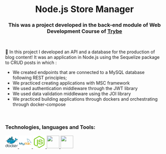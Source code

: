 <h1 align="center">Node.js Store Manager</h1>
<h3 align="center">This was a project developed in the back-end module of Web Development Course of <a href=https://www.betrybe.com>Trybe</a></h3>
<br>

🔭 In this project I developed an API and a database for the production of blog content! It was an application in Node.js using the Sequelize package to CRUD posts in which :

- We created endpoints that are connected to a MySQL database following REST principles;
- We practiced creating applications with MSC framework
- We used authentication middleware through the JWT library
- We used data validation middleware using the JOI library
- We practiced building applications through dockers and orchestrating through docker-compose


<br>

<h3 align="left">Technologies, languages and Tools:</h3>
<p align="left"> <a href="https://www.docker.com/" target="_blank" rel="noreferrer"> <img src="https://raw.githubusercontent.com/devicons/devicon/master/icons/docker/docker-original-wordmark.svg" alt="docker" width="40" height="40"/> </a> <a href="https://www.mysql.com/" target="_blank" rel="noreferrer"> <img src="https://raw.githubusercontent.com/devicons/devicon/master/icons/mysql/mysql-original-wordmark.svg" alt="mysql" width="40" height="40"/> </a> <a href="https://https://nodejs.org/en/" target="_blank" rel="noreferrer"> <img src="https://raw.githubusercontent.com/devicons/devicon/1119b9f84c0290e0f0b38982099a2bd027a48bf1/icons/nodejs/nodejs-original.svg" width="40" height="40"/> </a> </a> <a href="https://sequelize.org/" target="_blank" rel="noreferrer"> <img src="https://sequelize.org/img/logo.svg" width="40" height="40"/> </a> </a> <a href="https://jwt.io/" target="_blank" rel="noreferrer"> <img src="https://jwt.io/img/pic_logo.svg" width="40" height="40"/> </a></p>
